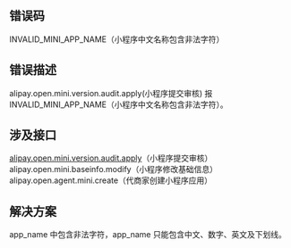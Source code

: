 ## 错误码
INVALID_MINI_APP_NAME（小程序中文名称包含非法字符）

## 错误描述
alipay.open.mini.version.audit.apply(小程序提交审核) 报 INVALID_MINI_APP_NAME（小程序中文名称包含非法字符）。 

## 涉及接口
[alipay.open.mini.version.audit.apply](https://opendocs.alipay.com/mini/03l9bq)（小程序提交审核）<br />alipay.open.mini.baseinfo.modify（小程序修改基础信息）<br />alipay.open.agent.mini.create（代商家创建小程序应用）

## 解决方案
app_name 中包含非法字符，app_name 只能包含中文、数字、英文及下划线。<br /> <br /> 
